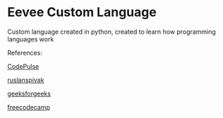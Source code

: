 # Eevee Custom Language

Custom language created in python, created to learn how programming languages work

References:

[CodePulse](https://www.youtube.com/watch?v=Eythq9848Fg&list=PLZQftyCk7_SdoVexSmwy_tBgs7P0b97yD)

[ruslanspivak](https://ruslanspivak.com/lsbasi-part1/)

[geeksforgeeks](https://www.geeksforgeeks.org/how-to-create-a-programming-language-using-python/)

[freecodecamp](https://www.freecodecamp.org/news/the-programming-language-pipeline-91d3f449c919/)
